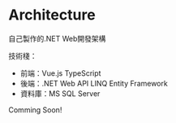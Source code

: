 # Architecture

自己製作的.NET Web開發架構 

技術棧：
* 前端：Vue.js TypeScript
* 後端：.NET Web API LINQ Entity Framework
* 資料庫：MS SQL Server

Comming Soon!
